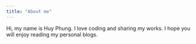 ```yaml
---
title: "About me"
---
```


Hi, my name is Huy Phung. I love coding and sharing my works. I hope you will enjoy reading my personal blogs.